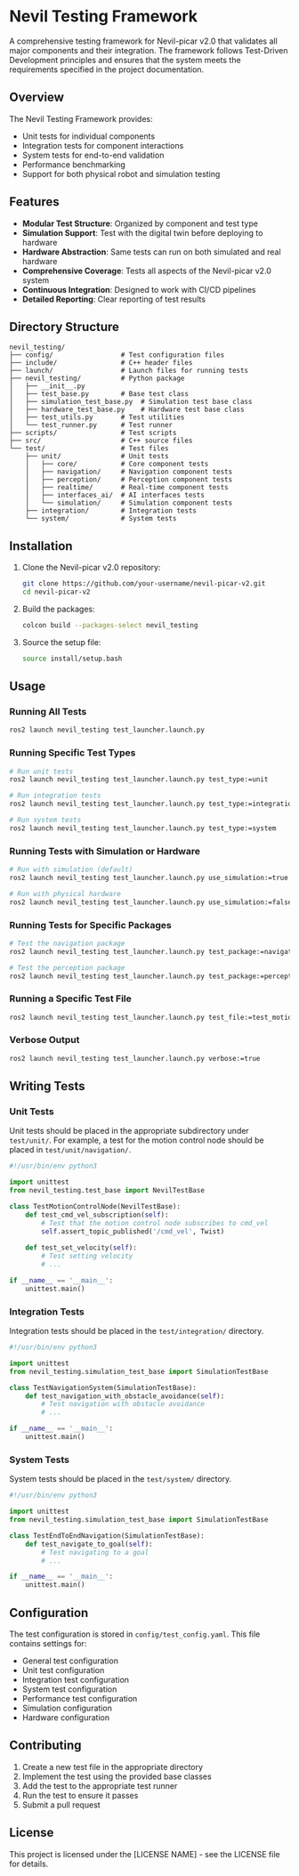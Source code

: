 # Nevil Testing Framework

A comprehensive testing framework for Nevil-picar v2.0 that validates all major components and their integration. The framework follows Test-Driven Development principles and ensures that the system meets the requirements specified in the project documentation.

## Overview

The Nevil Testing Framework provides:

- Unit tests for individual components
- Integration tests for component interactions
- System tests for end-to-end validation
- Performance benchmarking
- Support for both physical robot and simulation testing

## Features

- **Modular Test Structure**: Organized by component and test type
- **Simulation Support**: Test with the digital twin before deploying to hardware
- **Hardware Abstraction**: Same tests can run on both simulated and real hardware
- **Comprehensive Coverage**: Tests all aspects of the Nevil-picar v2.0 system
- **Continuous Integration**: Designed to work with CI/CD pipelines
- **Detailed Reporting**: Clear reporting of test results

## Directory Structure

```
nevil_testing/
├── config/                 # Test configuration files
├── include/                # C++ header files
├── launch/                 # Launch files for running tests
├── nevil_testing/          # Python package
│   ├── __init__.py
│   ├── test_base.py        # Base test class
│   ├── simulation_test_base.py  # Simulation test base class
│   ├── hardware_test_base.py    # Hardware test base class
│   ├── test_utils.py       # Test utilities
│   └── test_runner.py      # Test runner
├── scripts/                # Test scripts
├── src/                    # C++ source files
└── test/                   # Test files
    ├── unit/               # Unit tests
    │   ├── core/           # Core component tests
    │   ├── navigation/     # Navigation component tests
    │   ├── perception/     # Perception component tests
    │   ├── realtime/       # Real-time component tests
    │   ├── interfaces_ai/  # AI interfaces tests
    │   └── simulation/     # Simulation component tests
    ├── integration/        # Integration tests
    └── system/             # System tests
```

## Installation

1. Clone the Nevil-picar v2.0 repository:
   ```bash
   git clone https://github.com/your-username/nevil-picar-v2.git
   cd nevil-picar-v2
   ```

2. Build the packages:
   ```bash
   colcon build --packages-select nevil_testing
   ```

3. Source the setup file:
   ```bash
   source install/setup.bash
   ```

## Usage

### Running All Tests

```bash
ros2 launch nevil_testing test_launcher.launch.py
```

### Running Specific Test Types

```bash
# Run unit tests
ros2 launch nevil_testing test_launcher.launch.py test_type:=unit

# Run integration tests
ros2 launch nevil_testing test_launcher.launch.py test_type:=integration

# Run system tests
ros2 launch nevil_testing test_launcher.launch.py test_type:=system
```

### Running Tests with Simulation or Hardware

```bash
# Run with simulation (default)
ros2 launch nevil_testing test_launcher.launch.py use_simulation:=true

# Run with physical hardware
ros2 launch nevil_testing test_launcher.launch.py use_simulation:=false
```

### Running Tests for Specific Packages

```bash
# Test the navigation package
ros2 launch nevil_testing test_launcher.launch.py test_package:=navigation

# Test the perception package
ros2 launch nevil_testing test_launcher.launch.py test_package:=perception
```

### Running a Specific Test File

```bash
ros2 launch nevil_testing test_launcher.launch.py test_file:=test_motion_control_node.py
```

### Verbose Output

```bash
ros2 launch nevil_testing test_launcher.launch.py verbose:=true
```

## Writing Tests

### Unit Tests

Unit tests should be placed in the appropriate subdirectory under `test/unit/`. For example, a test for the motion control node should be placed in `test/unit/navigation/`.

```python
#!/usr/bin/env python3

import unittest
from nevil_testing.test_base import NevilTestBase

class TestMotionControlNode(NevilTestBase):
    def test_cmd_vel_subscription(self):
        # Test that the motion control node subscribes to cmd_vel
        self.assert_topic_published('/cmd_vel', Twist)
    
    def test_set_velocity(self):
        # Test setting velocity
        # ...

if __name__ == '__main__':
    unittest.main()
```

### Integration Tests

Integration tests should be placed in the `test/integration/` directory.

```python
#!/usr/bin/env python3

import unittest
from nevil_testing.simulation_test_base import SimulationTestBase

class TestNavigationSystem(SimulationTestBase):
    def test_navigation_with_obstacle_avoidance(self):
        # Test navigation with obstacle avoidance
        # ...

if __name__ == '__main__':
    unittest.main()
```

### System Tests

System tests should be placed in the `test/system/` directory.

```python
#!/usr/bin/env python3

import unittest
from nevil_testing.simulation_test_base import SimulationTestBase

class TestEndToEndNavigation(SimulationTestBase):
    def test_navigate_to_goal(self):
        # Test navigating to a goal
        # ...

if __name__ == '__main__':
    unittest.main()
```

## Configuration

The test configuration is stored in `config/test_config.yaml`. This file contains settings for:

- General test configuration
- Unit test configuration
- Integration test configuration
- System test configuration
- Performance test configuration
- Simulation configuration
- Hardware configuration

## Contributing

1. Create a new test file in the appropriate directory
2. Implement the test using the provided base classes
3. Add the test to the appropriate test runner
4. Run the test to ensure it passes
5. Submit a pull request

## License

This project is licensed under the [LICENSE NAME] - see the LICENSE file for details.